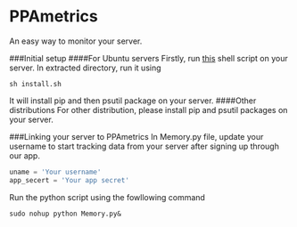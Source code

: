 # PPAmetrics
An easy way to monitor your server. 

###Initial setup
####For Ubuntu servers 
Firstly, run [this](https://raw.githubusercontent.com/Nikhil-Kasukurthi/PPAmetrics/master/install.sh) shell script on your server. In extracted directory, run it using
```
sh install.sh
```
It will install pip and then psutil package on your server.
####Other distributions
For other distribution, please install pip and psutil packages on your server.

###Linking your server to PPAmetrics
In Memory.py file, update your username to start tracking data from your server after signing up through our app.

```python 
uname = 'Your username'
app_secert = 'Your app secret'
```

Run the python script using the fowllowing command

```sudo nohup python Memory.py&```
